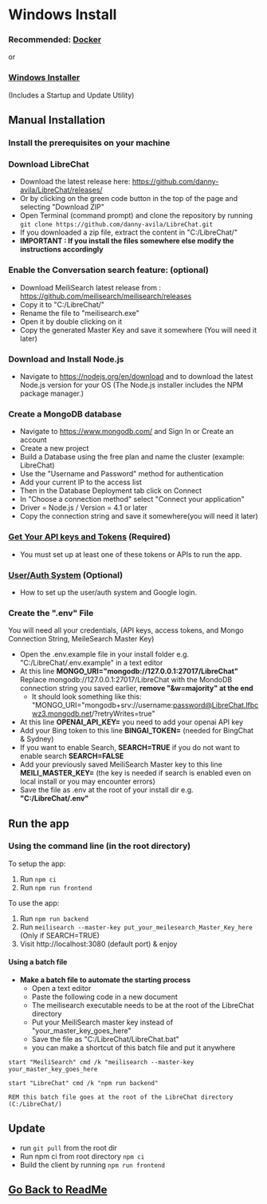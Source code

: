 # Windows Install

### Recommended: **[Docker](docker_install.md)**
or
### **[Windows Installer](https://github.com/fuegovic/LibreChat-Windows-Installer)**
(Includes a Startup and Update Utility)
##

## Manual Installation
### Install the prerequisites on your machine

### **Download LibreChat**
   
  - Download the latest release here: https://github.com/danny-avila/LibreChat/releases/
  - Or by clicking on the green code button in the top of the page and selecting "Download ZIP"
  - Open Terminal (command prompt) and clone the repository by running `git clone https://github.com/danny-avila/LibreChat.git`
  - If you downloaded a zip file, extract the content in "C:/LibreChat/" 
  - **IMPORTANT : If you install the files somewhere else modify the instructions accordingly**
  
### **Enable the Conversation search feature:** (optional)
		
  - Download MeiliSearch latest release from : https://github.com/meilisearch/meilisearch/releases
  - Copy it to "C:/LibreChat/"
  - Rename the file to "meilisearch.exe"
  - Open it by double clicking on it
  - Copy the generated Master Key and save it somewhere (You will need it later)

### **Download and Install Node.js**
    
  - Navigate to https://nodejs.org/en/download and to download the latest Node.js version for your OS (The Node.js installer includes the NPM package manager.)
    
### **Create a MongoDB database**
    
  - Navigate to https://www.mongodb.com/ and Sign In or Create an account
  - Create a new project
  - Build a Database using the free plan and name the cluster (example: LibreChat)
  - Use the "Username and Password" method for authentication
  - Add your current IP to the access list
  - Then in the Database Deployment tab click on Connect
  - In "Choose a connection method" select "Connect your application"
  - Driver = Node.js / Version = 4.1 or later
  - Copy the connection string and save it somewhere(you will need it later)
    
### [Get Your API keys and Tokens](apis_and_tokens.md) (Required)
- You must set up at least one of these tokens or APIs to run the app.

### [User/Auth System](../features/user_auth_system.md) (Optional)
- How to set up the user/auth system and Google login.


### **Create the ".env" File** 
You will need all your credentials, (API keys, access tokens, and Mongo Connection String, MeileSearch Master Key)
  - Open the .env.example file in your install folder e.g. "C:/LibreChat/.env.example" in a text editor
  - At this line **MONGO_URI="mongodb://127.0.0.1:27017/LibreChat"**
    Replace mongodb://127.0.0.1:27017/LibreChat with the MondoDB connection string you saved earlier, **remove "&w=majority" at the end**
    - It should look something like this: "MONGO_URI="mongodb+srv://username:password@LibreChat.lfbcwz3.mongodb.net/?retryWrites=true"
  - At this line **OPENAI_API_KEY=** you need to add your openai API key
  - Add your Bing token to this line **BINGAI_TOKEN=** (needed for BingChat & Sydney)
  - If you want to enable Search, **SEARCH=TRUE** if you do not want to enable search **SEARCH=FALSE**
  - Add your previously saved MeiliSearch Master key to this line **MEILI_MASTER_KEY=** (the key is needed if search is enabled even on local install or you may encounter errors)
  - Save the file as .env at the root of your install dir e.g. **"C:/LibreChat/.env"**

## Run the app

### Using the command line (in the root directory)
To setup the app:
1. Run `npm ci`
2. Run `npm run frontend`

To use the app:
1. Run `npm run backend`
2. Run `meilisearch --master-key put_your_meilesearch_Master_Key_here` (Only if SEARCH=TRUE)
3. Visit http://localhost:3080 (default port) & enjoy

#### Using a batch file

- **Make a batch file to automate the starting process**
  - Open a text editor
  - Paste the following code in a new document
  - The meilisearch executable needs to be at the root of the LibreChat directory
  - Put your MeiliSearch master key instead of "your_master_key_goes_here"
  - Save the file as "C:/LibreChat/LibreChat.bat"
  - you can make a shortcut of this batch file and put it anywhere

```
start "MeiliSearch" cmd /k "meilisearch --master-key your_master_key_goes_here

start "LibreChat" cmd /k "npm run backend"

REM this batch file goes at the root of the LibreChat directory (C:/LibreChat/)
```
##

## **Update**
- run `git pull` from the root dir
- Run npm ci from root directory `npm ci`
- Build the client by running `npm run frontend`


##

## [Go Back to ReadMe](../../README.md)
